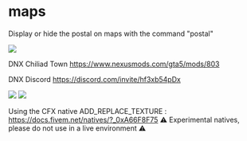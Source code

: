 # maps
Display or hide the postal on maps with the command "postal"

![](https://media4.giphy.com/media/v1.Y2lkPTc5MGI3NjExMnU0dTZ1NHVtZ3lzbGdtNGh4OTJvMTdoNHkzNXQwOHp2a3J6aHBrNyZlcD12MV9pbnRlcm5hbF9naWZfYnlfaWQmY3Q9Zw/i0hwKoOB4nyVmMenAN/giphy.gif)

DNX Chiliad Town 
https://www.nexusmods.com/gta5/mods/803

DNX Discord
https://discord.com/invite/hf3xb54pDx

![](https://cdn.discordapp.com/attachments/932660212119252992/1229663469393940542/FiveM_b2944_GTAProcess_2024-04-16_07-45-09.png?ex=66e71819&is=66e5c699&hm=c958ff6407afd94be6a53fe11af3110b7a4c4ea8851c1448d90154f4e2c9fefb&.png)
![](https://cdn.discordapp.com/attachments/932660212119252992/1229663468135649310/FiveM_b2944_GTAProcess_2024-04-16_07-45-25.png?ex=66e71818&is=66e5c698&hm=ca19b60ad645a056b23bd7f8dc31097a3f9f69db16fbdcbfe71330975947424c&.png)


Using the CFX native ADD_REPLACE_TEXTURE : https://docs.fivem.net/natives/?_0xA66F8F75
⚠️ Experimental natives, please do not use in a live environment ⚠️


